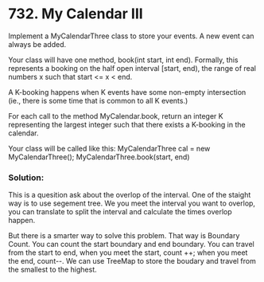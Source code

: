 # 732. My Calendar III

Implement a MyCalendarThree class to store your events. A new event can always be added.

Your class will have one method, book(int start, int end). Formally, this represents a booking on the half open interval [start, end), the range of real numbers x such that start <= x < end.

A K-booking happens when K events have some non-empty intersection (ie., there is some time that is common to all K events.)

For each call to the method MyCalendar.book, return an integer K representing the largest integer such that there exists a K-booking in the calendar.

Your class will be called like this: MyCalendarThree cal = new MyCalendarThree(); MyCalendarThree.book(start, end)


### Solution:

This is a quesition ask about the overlop of the interval. One of the staight way is to use segement tree. We you meet the interval you want to overlop, you can translate to split the interval and calculate the times overlop happen. 

But there is a smarter way to solve this problem. That way is Boundary Count. You can count the start boundary and end boundary. You can travel from the start to end, when you meet the start, count ++; when you meet the end, count--. We can use TreeMap to store the boudary and travel from the smallest to the highest.